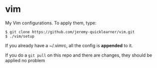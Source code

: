 # vim
My Vim configurations. To apply them, type:

```
$ git clone https://github.com/jeremy-quicklearner/vim.git
$ ./vim/setup
```
If you already have a ~/.vimrc, all the config is **appended** to it.

If you do a `git pull` on this repo and there are changes, they should
be applied no problem
